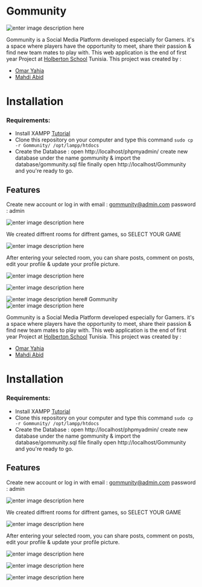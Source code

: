 # Gommunity
   ![enter image description here](https://www.linkpicture.com/q/b5fe5ddd67774fb69f12c2d6e4837931.png)

Gommunity is a Social Media Platform developed especially for Gamers. it's a space where players have the opportunity to meet, share their passion & find new team mates to play with.
This web application is the end of first year Project at [Holberton School](https://www.holbertonschool.com/) Tunisia.
This project was created by :
 - [Omar Yahia](https://www.linkedin.com/in/omar-yahia-78484980/)
 - [Mahdi Abid](https://www.linkedin.com/in/mahdixabid/)

# Installation

### Requirements:



 - Install XAMPP
	 [Tutorial](https://vitux.com/ubuntu-xampp/)
 - Clone this repository on your computer and type this command ``sudo cp -r Gommunity/ /opt/lampp/htdocs``
 - Create the Database :
	 open http://localhost/phpmyadmin/
	 create new database under the name gommunity & import the database/gommunity.sql file
	 finally open http://localhost/Gommunity and you're ready to go.


## Features

Create new account or log in with email : gommunity@admin.com password : admin

![enter image description here](https://www.linkpicture.com/q/Screenshot-from-2021-11-24-11-10-07.png)

We created diffrent rooms for diffrent games, so SELECT YOUR GAME

![enter image description here](https://www.linkpicture.com/q/Screenshot-from-2021-11-24-12-17-20.png)

After entering your selected room, you can share posts, comment on posts, edit your profile & update your profile picture.

![enter image description here](https://www.linkpicture.com/q/Screenshot-from-2021-11-24-12-21-35.png)

![enter image description here](https://www.linkpicture.com/q/Screenshot-from-2021-11-24-12-24-31.png)

![enter image description here](https://www.linkpicture.com/q/Screenshot-from-2021-11-24-12-25-00.png)# Gommunity
   ![enter image description here](https://www.linkpicture.com/q/b5fe5ddd67774fb69f12c2d6e4837931.png)

Gommunity is a Social Media Platform developed especially for Gamers. it's a space where players have the opportunity to meet, share their passion & find new team mates to play with.
This web application is the end of first year Project at [Holberton School](https://www.holbertonschool.com/) Tunisia.
This project was created by :
 - [Omar Yahia](https://www.linkedin.com/in/omar-yahia-78484980/)
 - [Mahdi Abid](https://www.linkedin.com/in/mahdixabid/)

# Installation

### Requirements:



 - Install XAMPP
	 [Tutorial](https://vitux.com/ubuntu-xampp/)
 - Clone this repository on your computer and type this command ``sudo cp -r Gommunity/ /opt/lampp/htdocs``
 - Create the Database :
	 open http://localhost/phpmyadmin/
	 create new database under the name gommunity & import the database/gommunity.sql file
	 finally open http://localhost/Gommunity and you're ready to go.


## Features

Create new account or log in with email : gommunity@admin.com password : admin

![enter image description here](https://www.linkpicture.com/q/Screenshot-from-2021-11-24-11-10-07.png)

We created diffrent rooms for diffrent games, so SELECT YOUR GAME

![enter image description here](https://www.linkpicture.com/q/Screenshot-from-2021-11-24-12-17-20.png)

After entering your selected room, you can share posts, comment on posts, edit your profile & update your profile picture.

![enter image description here](https://www.linkpicture.com/q/Screenshot-from-2021-11-24-12-21-35.png)

![enter image description here](https://www.linkpicture.com/q/Screenshot-from-2021-11-24-12-24-31.png)

![enter image description here](https://www.linkpicture.com/q/Screenshot-from-2021-11-24-12-25-00.png)